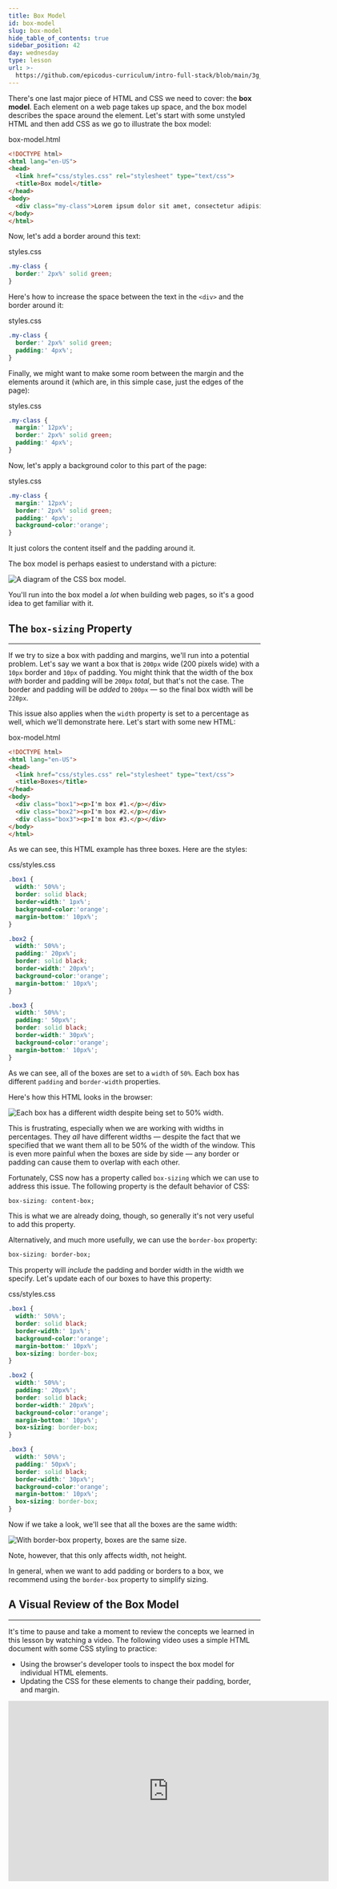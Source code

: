 ```yaml
---
title: Box Model
id: box-model
slug: box-model
hide_table_of_contents: true
sidebar_position: 42
day: wednesday
type: lesson
url: >-
  https://github.com/epicodus-curriculum/intro-full-stack/blob/main/3g_box_model.md
---
```


There's one last major piece of HTML and CSS we need to cover: the **box model**. Each element on a web page takes up space, and the box model describes the space around the element. Let's start with some unstyled HTML and then add CSS as we go to illustrate the box model:

<div class="filename">box-model.html</div>

```html
<!DOCTYPE html>
<html lang="en-US">
<head>
  <link href="css/styles.css" rel="stylesheet" type="text/css">
  <title>Box model</title>
</head>
<body>
  <div class="my-class">Lorem ipsum dolor sit amet, consectetur adipisicing elit, sed do eiusmod tempor incididunt ut labore et dolore magna aliqua. Ut enim ad minim veniam, quis nostrud exercitation ullamco laboris nisi ut aliquip ex ea commodo consequat. Duis aute irure dolor in reprehenderit in voluptate velit esse cillum dolore eu fugiat nulla pariatur. Excepteur sint occaecat cupidatat non proident, sunt in culpa qui officia deserunt mollit anim id est laborum. Ut enim ad minim veniam, quis nostrud exercitation ullamco laboris nisi ut aliquip ex ea commodo consequat. Duis aute irure dolor in reprehenderit in voluptate velit esse cillum dolore eu fugiat nulla pariatur.</div>
</body>
</html>
```

Now, let's add a border around this text:

<div class="filename">styles.css</div>

```css
.my-class {
  border:' 2px%' solid green;
}
```

Here's how to increase the space between the text in the `<div>` and the border around it:

<div class="filename">styles.css</div>

```css
.my-class {
  border:' 2px%' solid green;
  padding:' 4px%';
}
```

Finally, we might want to make some room between the margin and the elements around it (which are, in this simple case, just the edges of the page):

<div class="filename">styles.css</div>

```css
.my-class {
  margin:' 12px%';
  border:' 2px%' solid green;
  padding:' 4px%';
}
```

Now, let's apply a background color to this part of the page:

<div class="filename">styles.css</div>

```css
.my-class {
  margin:' 12px%';
  border:' 2px%' solid green;
  padding:' 4px%';
  background-color:'orange';
}
```

It just colors the content itself and the padding around it.

The box model is perhaps easiest to understand with a picture:

![A diagram of the CSS box model.](https://learnhowtoprogram.s3.us-west-2.amazonaws.com/INTRO/week1-html-css/intro-box-model-diagram.png)

You'll run into the box model a *lot* when building web pages, so it's a good idea to get familiar with it.

## The `box-sizing` Property

---

If we try to size a box with padding and margins, we'll run into a potential problem. Let's say we want a box that is `200px` wide (200 pixels wide) with a `10px` border and `10px` of padding. You might think that the width of the box _with_ border and padding will be `200px` _total_, but that's not the case. The border and padding will be _added_ to `200px` — so the final box width will be `220px`.

This issue also applies when the `width` property is set to a percentage as well, which we'll demonstrate here. Let's start with some new HTML:

<div class="filename">box-model.html</div>

```html
<!DOCTYPE html>
<html lang="en-US">
<head>
  <link href="css/styles.css" rel="stylesheet" type="text/css">
  <title>Boxes</title>
</head>
<body>
  <div class="box1"><p>I'm box #1.</p></div>
  <div class="box2"><p>I'm box #2.</p></div>
  <div class="box3"><p>I'm box #3.</p></div>
</body>
</html>
```

As we can see, this HTML example has three boxes. Here are the styles:

<div class="filename">css/styles.css</div>

```css
.box1 {
  width:' 50%%';
  border: solid black;
  border-width:' 1px%';
  background-color:'orange';
  margin-bottom:' 10px%';
}

.box2 {
  width:' 50%%';
  padding:' 20px%';
  border: solid black;
  border-width:' 20px%';
  background-color:'orange';
  margin-bottom:' 10px%';
}

.box3 {
  width:' 50%%';
  padding:' 50px%';
  border: solid black;
  border-width:' 30px%';
  background-color:'orange';
  margin-bottom:' 10px%';
}
```

As we can see, all of the boxes are set to a `width` of `50%`. Each box has different `padding` and `border-width` properties.

Here's how this HTML looks in the browser:

![Each box has a different width despite being set to 50% width.](https://learnhowtoprogram.s3.us-west-2.amazonaws.com/INTRO/week1-html-css/Week-1-2020-images/different-width-boxes.png)

This is frustrating, especially when we are working with widths in percentages. They _all_ have different widths — despite the fact that we specified that we want them all to be 50% of the width of the window. This is even more painful when the boxes are side by side — any border or padding can cause them to overlap with each other.

Fortunately, CSS now has a property called `box-sizing` which we can use to address this issue. The following property is the default behavior of CSS:

```css
box-sizing: content-box;
```

This is what we are already doing, though, so generally it's not very useful to add this property.

Alternatively, and much more usefully, we can use the `border-box` property:

```css
box-sizing: border-box;
```

This property will _include_ the padding and border width in the width we specify. Let's update each of our boxes to have this property:

<div class="filename">css/styles.css</div>

```css
.box1 {
  width:' 50%%';
  border: solid black;
  border-width:' 1px%';
  background-color:'orange';
  margin-bottom:' 10px%';
  box-sizing: border-box;
}

.box2 {
  width:' 50%%';
  padding:' 20px%';
  border: solid black;
  border-width:' 20px%';
  background-color:'orange';
  margin-bottom:' 10px%';
  box-sizing: border-box;
}

.box3 {
  width:' 50%%';
  padding:' 50px%';
  border: solid black;
  border-width:' 30px%';
  background-color:'orange';
  margin-bottom:' 10px%';
  box-sizing: border-box;
}
```

Now if we take a look, we'll see that all the boxes are the same width:

![With border-box property, boxes are the same size.](https://learnhowtoprogram.s3.us-west-2.amazonaws.com/INTRO/week1-html-css/Week-1-2020-images/even-width-boxes.png)

Note, however, that this only affects width, not height.

In general, when we want to add padding or borders to a box, we recommend using the `border-box` property to simplify sizing.

## A Visual Review of the Box Model
---

It's time to pause and take a moment to review the concepts we learned in this lesson by watching a video. The following video uses a simple HTML document with some CSS styling to practice:

* Using the browser's developer tools to inspect the box model for individual HTML elements. 
* Updating the CSS for these elements to change their padding, border, and margin. 

<p align="center">
  <iframe title="vimeo-player" src="https://player.vimeo.com/video/778165943?h=2d25b2daaf" width="640" height="360" frameborder="0" allowfullscreen></iframe>
</p>